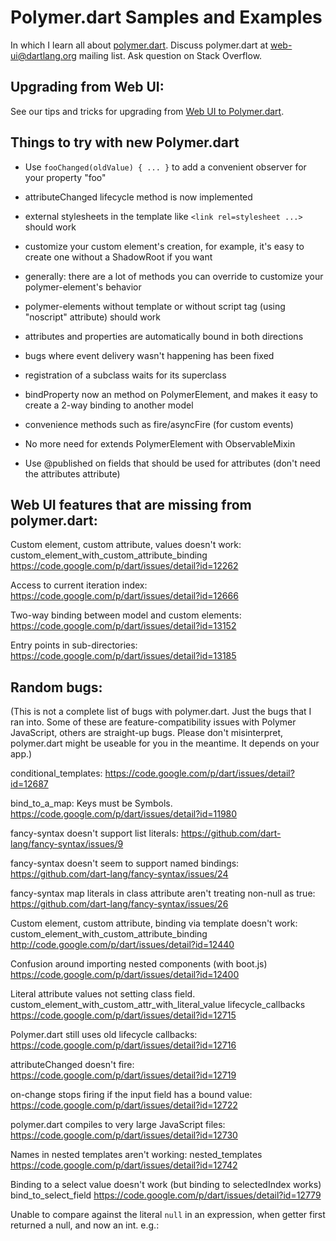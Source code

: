# Polymer.dart Samples and Examples

In which I learn all about [polymer.dart][polymerdart]. Discuss polymer.dart at
web-ui@dartlang.org mailing list. Ask question on Stack Overflow.

## Upgrading from Web UI:

See our tips and tricks for upgrading from
[Web UI to Polymer.dart](https://www.dartlang.org/polymer-dart/upgrading-to-polymer-from-web-ui.html).

## Things to try with new Polymer.dart

* Use `fooChanged(oldValue) { ... }` to add a convenient observer for your property "foo"
* attributeChanged lifecycle method is now implemented
* external stylesheets in the template like `<link rel=stylesheet ...>` should work
* customize your custom element's creation, for example, it's easy to create one without a ShadowRoot if you want
* generally: there are a lot of methods you can override to customize your polymer-element's behavior
* polymer-elements without template or without script tag (using "noscript" attribute) should work
* attributes and properties are automatically bound in both directions
* bugs where event delivery wasn't happening has been fixed
* registration of a subclass waits for its superclass
* bindProperty now an method on PolymerElement, and makes it easy to create a 2-way binding to another model
* convenience methods such as fire/asyncFire (for custom events)

* No more need for extends PolymerElement with ObservableMixin
* Use @published on fields that should be used for attributes (don't need the attributes attribute)

## Web UI features that are missing from polymer.dart:

Custom element, custom attribute, values doesn't work:
custom_element_with_custom_attribute_binding
https://code.google.com/p/dart/issues/detail?id=12262

Access to current iteration index:
https://code.google.com/p/dart/issues/detail?id=12666

Two-way binding between model and custom elements:
https://code.google.com/p/dart/issues/detail?id=13152

Entry points in sub-directories:
https://code.google.com/p/dart/issues/detail?id=13185

## Random bugs:

(This is not a complete list of bugs with polymer.dart. Just the bugs that
I ran into. Some of these are feature-compatibility issues with Polymer
JavaScript, others are straight-up bugs. Please don't misinterpret,
polymer.dart might be useable for you in the meantime. It depends on your app.)

conditional_templates:
https://code.google.com/p/dart/issues/detail?id=12687

bind_to_a_map:
Keys must be Symbols. https://code.google.com/p/dart/issues/detail?id=11980

fancy-syntax doesn't support list literals:
https://github.com/dart-lang/fancy-syntax/issues/9

fancy-syntax doesn't seem to support named bindings:
https://github.com/dart-lang/fancy-syntax/issues/24

fancy-syntax map literals in class attribute aren't treating non-null as true:
https://github.com/dart-lang/fancy-syntax/issues/26

Custom element, custom attribute, binding via template doesn't work:
custom_element_with_custom_attribute_binding
http://code.google.com/p/dart/issues/detail?id=12440

Confusion around importing nested components (with boot.js)
https://code.google.com/p/dart/issues/detail?id=12400

Literal attribute values not setting class field.
custom_element_with_custom_attr_with_literal_value
lifecycle_callbacks
https://code.google.com/p/dart/issues/detail?id=12715

Polymer.dart still uses old lifecycle callbacks:
https://code.google.com/p/dart/issues/detail?id=12716

attributeChanged doesn't fire:
https://code.google.com/p/dart/issues/detail?id=12719

on-change stops firing if the input field has a bound value:
https://code.google.com/p/dart/issues/detail?id=12722

polymer.dart compiles to very large JavaScript files:
https://code.google.com/p/dart/issues/detail?id=12730

Names in nested templates aren't working:
nested_templates
https://code.google.com/p/dart/issues/detail?id=12742

Binding to a select value doesn't work (but binding to selectedIndex works)
bind_to_select_field
https://code.google.com/p/dart/issues/detail?id=12779

Unable to compare against the literal `null` in an expression,
when getter first returned a null, and now an int.
e.g.: <template if="{{!numDays}}">  (works with numDays is null, not when is int)

Radio buttons not un-setting.
bind_to_radio_buttons
https://code.google.com/p/dart/issues/detail?id=13478

PolymerExpressions throws exception when encounters a non-existant field:
https://code.google.com/p/dart/issues/detail?id=13481

Can't build Polymer for JavaScript
https://code.google.com/p/dart/issues/detail?id=13668

## TODO

* CSS in external file

## Additional authors

This project received help from:

* Nelson Silva <nelson.silva@inevo.pt>
* Chris Buckett <chrisbuckett@gmail.com>
* Richard Griffith <scribe.griff@gmail.com>
* Gabor Szabo <szgabsz91@gmail.com>

[polymerdart]: https://www.dartlang.org/polymer-dart/